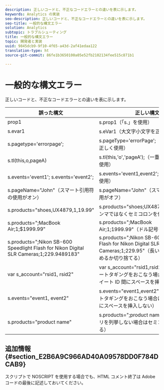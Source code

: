 ```yaml
---
description: 正しいコードと、不正なコードエラーとの違いを表に示します。
keywords: Analytics の実装
seo-description: 正しいコードと、不正なコードエラーとの違いを表に示します。
seo-title: 一般的な構文エラー
solution: Analytics
subtopic: トラブルシューティング
title: 一般的な構文エラー
topic: 開発者と実装
uuid: 9845dcb9-9f10-4f65-a43d-2af41edaa122
translation-type: ht
source-git-commit: 86fe1b3650100a05e52fb2102134fee515c871b1

---
```



# 一般的な構文エラー

正しいコードと、不正なコードエラーとの違いを表に示します。

| 誤った構文 | 正しい構文 |
|---|---|
| prop1 | s.prop1（「s.」を使用） |
| s.evar1 | s.eVar1（大文字小文字を正しく使用） |
| s.pagetype='errorpage'; | s.pageType='errorPage';（大文字小文字を正しく使用） |
| s.tl(this,o,pageA) | s.tl(this,'o','pageA');（一重引用符を正しく使用） |
| s.events='event1'; s.events='event2'; | s.events='event1,event2';（正しい形式を使用） |
| s.pageName="John"（スマート引用符の使用がオン） | s.pageName="John"（スマート引用符の使用がオフ） |
| s.products="shoes,UX4879,1,19.99" | s.products="shoes;UX4879;1;19.99"（コンマではなくセミコロンを使用） |
| s.products=";MacBook Air;1;$1999.99" | s.products=";MacBook Air;1;1999.99"（ドル記号を使用しない） |
| s.products=";Nikon SB-600 Speedlight Flash for Nikon Digital SLR Cameras;1;229.9489183" | s.products=";Nikon SB-600 Speedlight Flash for Nikon Digital SLR Cameras;1;229.95"（長い表記の価格を丸めるか切り捨てる） |
| var s_account="rsid1, rsid2" | var s_account="rsid1,rsid2"（マルチスイートタギングをおこなう場合はレポートスイート ID 間にスペースを挿入しない） |
| s.events="event1, event2" | s.events="event1,event2"（マルチスイートタギングをおこなう場合はイベント ID 間にスペースを挿入しない） |
| s.products="product name" | s.products=";product name"（製品カテゴリを列挙しない場合はセミコロンを使用する） |

## 追加情報{#section_E2B6A9C966AD40A09578DD0F784DCAB9}

スクリプトで NOSCRIPT を使用する場合でも、HTML コメント終了は Adobe コードの最後に記述しておいてください。
